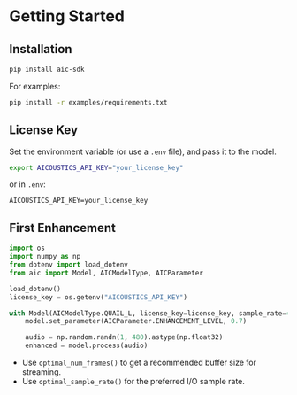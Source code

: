 # Getting Started

## Installation

```bash
pip install aic-sdk
```

For examples:
```bash
pip install -r examples/requirements.txt
```

## License Key

Set the environment variable (or use a `.env` file), and pass it to the model.

```bash
export AICOUSTICS_API_KEY="your_license_key"
```

or in `.env`:
```
AICOUSTICS_API_KEY=your_license_key
```

## First Enhancement

```python
import os
import numpy as np
from dotenv import load_dotenv
from aic import Model, AICModelType, AICParameter

load_dotenv()
license_key = os.getenv("AICOUSTICS_API_KEY")

with Model(AICModelType.QUAIL_L, license_key=license_key, sample_rate=48000, channels=1, frames=480) as model:
    model.set_parameter(AICParameter.ENHANCEMENT_LEVEL, 0.7)

    audio = np.random.randn(1, 480).astype(np.float32)
    enhanced = model.process(audio)
```

- Use `optimal_num_frames()` to get a recommended buffer size for streaming.
- Use `optimal_sample_rate()` for the preferred I/O sample rate.
